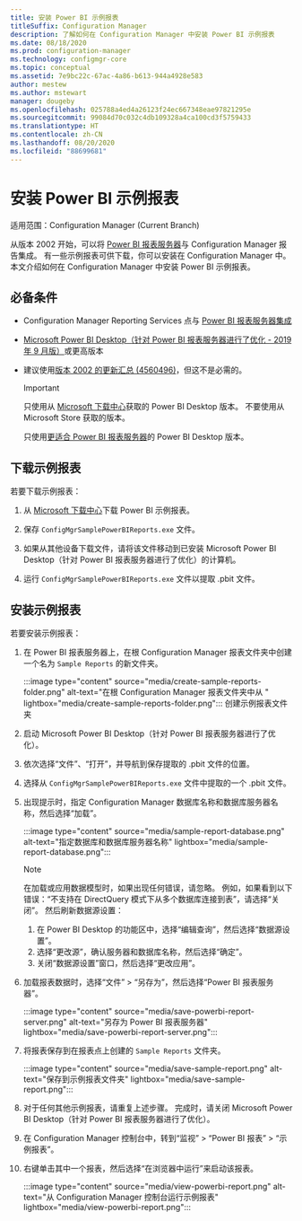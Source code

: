```yaml
---
title: 安装 Power BI 示例报表
titleSuffix: Configuration Manager
description: 了解如何在 Configuration Manager 中安装 Power BI 示例报表
ms.date: 08/18/2020
ms.prod: configuration-manager
ms.technology: configmgr-core
ms.topic: conceptual
ms.assetid: 7e9bc22c-67ac-4a86-b613-944a4928e583
author: mestew
ms.author: mstewart
manager: dougeby
ms.openlocfilehash: 025788a4ed4a26123f24ec667348eae97821295e
ms.sourcegitcommit: 99084d70c032c4db109328a4ca100cd3f5759433
ms.translationtype: HT
ms.contentlocale: zh-CN
ms.lasthandoff: 08/20/2020
ms.locfileid: "88699681"
---
```

# <a name="install-power-bi-sample-reports"></a>安装 Power BI 示例报表
<!--5679791-->
适用范围：Configuration Manager (Current Branch)

从版本 2002 开始，可以将 [Power BI 报表服务器](/power-bi/report-server/get-started)与 Configuration Manager 报告集成。 有一些示例报表可供下载，你可以安装在 Configuration Manager 中。 本文介绍如何在 Configuration Manager 中安装 Power BI 示例报表。

## <a name="prerequisites"></a>必备条件

- Configuration Manager Reporting Services 点与 [Power BI 报表服务器集成](powerbi-report-server.md)

- [Microsoft Power BI Desktop（针对 Power BI 报表服务器进行了优化 - 2019 年 9 月版）](https://www.microsoft.com/download/details.aspx?id=57271)或更高版本

- 建议使用[版本 2002 的更新汇总 (4560496)](https://support.microsoft.com/help/4560496)，但这不是必需的。

    > [!IMPORTANT]
    > 只使用从 [Microsoft 下载中心](https://www.microsoft.com/download/)获取的 Power BI Desktop 版本。 不要使用从 Microsoft Store 获取的版本。
    >
    > 只使用[更适合 Power BI 报表服务器](/power-bi/report-server/install-powerbi-desktop)的 Power BI Desktop 版本。

## <a name="download-the-sample-reports"></a>下载示例报表

若要下载示例报表：

1. 从 [Microsoft 下载中心](https://www.microsoft.com/download/details.aspx?id=101452)下载 Power BI 示例报表。

1. 保存 `ConfigMgrSamplePowerBIReports.exe` 文件。

1. 如果从其他设备下载文件，请将该文件移动到已安装 Microsoft Power BI Desktop（针对 Power BI 报表服务器进行了优化）的计算机。

1. 运行 `ConfigMgrSamplePowerBIReports.exe` 文件以提取 .pbit 文件。

## <a name="install-the-sample-reports"></a>安装示例报表

若要安装示例报表：

1. 在 Power BI 报表服务器上，在根 Configuration Manager 报表文件夹中创建一个名为 `Sample Reports` 的新文件夹。

    :::image type="content" source="media/create-sample-reports-folder.png" alt-text="在根 Configuration Manager 报表文件夹中从 " lightbox="media/create-sample-reports-folder.png"::: 创建示例报表文件夹

1. 启动 Microsoft Power BI Desktop（针对 Power BI 报表服务器进行了优化）。

1. 依次选择“文件”、“打开”，并导航到保存提取的 .pbit 文件的位置。

1. 选择从 `ConfigMgrSamplePowerBIReports.exe` 文件中提取的一个 .pbit 文件。

1. 出现提示时，指定 Configuration Manager 数据库名称和数据库服务器名称，然后选择“加载”。

    :::image type="content" source="media/sample-report-database.png" alt-text="指定数据库和数据库服务器名称" lightbox="media/sample-report-database.png":::

    > [!NOTE]
    > 在加载或应用数据模型时，如果出现任何错误，请忽略。 例如，如果看到以下错误：“不支持在 DirectQuery 模式下从多个数据库连接到表”，请选择“关闭”。 然后刷新数据源设置：
    >
    > 1. 在 Power BI Desktop 的功能区中，选择“编辑查询”，然后选择“数据源设置”。
    > 1. 选择“更改源”，确认服务器和数据库名称，然后选择“确定”。
    > 1. 关闭“数据源设置”窗口，然后选择“更改应用”。

1. 加载报表数据时，选择“文件” > “另存为”，然后选择“Power BI 报表服务器”。

    :::image type="content" source="media/save-powerbi-report-server.png" alt-text="另存为 Power BI 报表服务器" lightbox="media/save-powerbi-report-server.png":::

1. 将报表保存到在报表点上创建的 `Sample Reports` 文件夹。

    :::image type="content" source="media/save-sample-report.png" alt-text="保存到示例报表文件夹" lightbox="media/save-sample-report.png":::

1. 对于任何其他示例报表，请重复上述步骤。 完成时，请关闭 Microsoft Power BI Desktop（针对 Power BI 报表服务器进行了优化）。

1. 在 Configuration Manager 控制台中，转到“监视” > “Power BI 报表” > “示例报表”。

1. 右键单击其中一个报表，然后选择“在浏览器中运行”来启动该报表。

    :::image type="content" source="media/view-powerbi-report.png" alt-text="从 Configuration Manager 控制台运行示例报表" lightbox="media/view-powerbi-report.png":::